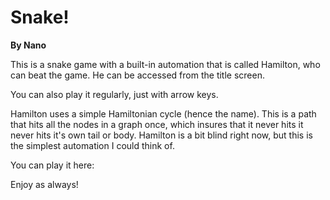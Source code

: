 # Snake!
**By Nano**

This is a snake game with a built-in automation that is called Hamilton, who can beat the game. He can be accessed from the title screen. 

You can also play it regularly, just with arrow keys.

Hamilton uses a simple Hamiltonian cycle (hence the name). This is a path that hits all the nodes in a graph once, which insures that it never hits it never hits it's own tail or body. Hamilton is a bit blind right now, but this is the simplest automation I could think of.

You can play it here: 

Enjoy as always!